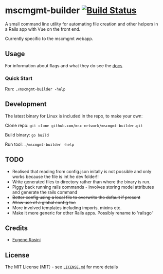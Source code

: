 # mscmgmt-builder [![Build Status](https://travis-ci.org/msc-network/mscmgmt-builder.svg?branch=master)](https://travis-ci.org/msc-network/mscmgmt-builder)

A small command line utility for automating file creation and other helpers in a Rails app with Vue on the front end.

Currently specific to the mscmgmt webapp.

## Usage

For information about flags and what they do see the [docs](docs/index.md)

### Quick Start

Run: ```./mscmgmt-builder -help```

## Development

The latest binary for Linux is included in the repo, to make your own:

Clone repo: ```git clone github.com/msc-network/mscmgmt-builder.git```

Build binary: ```go build```

Run tool: ```./mscmgmt-builder -help```

## TODO

* Realised that reading from config.json initally is not possible and only works because the file is int he dev folder!!
* Write generated files to directory rather than where the binary is run.
* Piggy back running rails commands - involves storing model attributes and generate the rails command
* ~~Better config using a local file to overwrite the default if present~~
* ~~Allow use of a global config too~~
* More involved templates including imports, mixins etc.
* Make it more generic for other Rails apps. Possibly rename to 'railsgo'

## Credits

 * [Eugene Rasini](https://github.com/cromonms)

## License

The MIT License (MIT) - see [`LICENSE.md`](LICENSE) for more details
